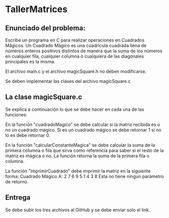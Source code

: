 # TallerMatrices

## Enunciado del problema:
Escribe un programa en C para realizar operaciones en Cuadrados Mágicos. Un Cuadrado Mágico es una cuadrícula cuadrada llena de números enteros positivos distintos de manera que la suma de los números en cualquier fila, cualquier columna o cualquiera de las diagonales principales es la misma.

El archivo main.c y el archivo magicSquare.h no deben modificarse.

Se deben implementar las clases del archivo magicSquare.c

## La clase magicSquare.c

Se explica a continuación lo que se debe hacer en cada una de las funciones:

En la función "cuadradoMagico" se debe calcular si la matriz recibida es o no un cuadrado mágico. Si es un cuadrado mágico se debe retornar 1 si no lo es debe retornar 0.

En la función "calcularConstanteMagica" se debe calcular la suma de la primera columna o fila que sirva como referencia para saber si el resto de la matriz es mágica o no. La función retorna la suma de la primera fila o columna.

La función "imprimirCuadrado" debe imprimir la matriz en la siguiente forma:
Cuadrado Mágico A:
2 7 6
9 5 1
4 3 8
Esta no tiene ningun parámetro de retorno.

## Entrega
Se debe subir los tres archivos al GitHub y se debe enviar solo el link.
